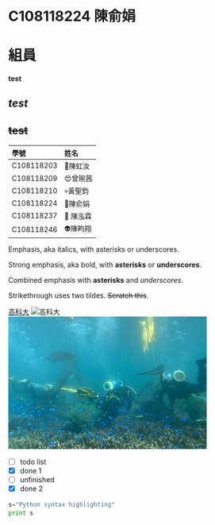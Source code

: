 # C108118224 陳俞娟
# 組員
#### **test**
## *test*
## ~~test~~

| 學號 | 姓名  |
|:-------------|:----------------|
|  C108118203 |  :ghost:陳虹汝|
|  C108118209 |  :heart_eyes:曾琬茜|
|  C108118210 |  :skull:黃聖鈞|
|  C108118224 |  :100:陳俞娟|
|  C108118237 |  :hear_no_evil: 陳泓霖|
|  C108118246 |  :alien:陳畇翔|

Emphasis, aka italics, with asterisks or underscores.

Strong emphasis, aka bold, with **asterisks** or **underscores**.

Combined emphasis with **asterisks** and *underscores*.

Strikethrough uses two tildes. ~~Scratch this~~.

[高科大](https://www.nkust.edu.tw/index.php)
![高科大](https://www.nkust.edu.tw/var/file/0/1000/img/513/182513897.png)
![海底風光](mczh-tw400x400_small49362_395013297813.jpg "海底風光")
- [ ] todo list
- [x] done 1
- [ ] unfinished
- [x] done 2
``` python
s="Python syntax highlighting"
print s 
``` 
